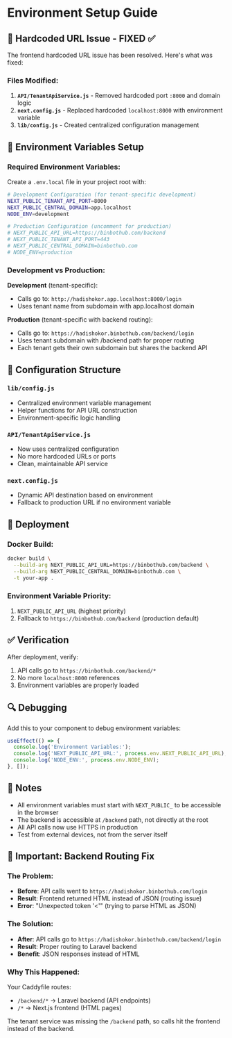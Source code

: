 # Environment Setup Guide

## 🚨 Hardcoded URL Issue - FIXED ✅

The frontend hardcoded URL issue has been resolved. Here's what was fixed:

### Files Modified:
1. **`API/TenantApiService.js`** - Removed hardcoded port `:8000` and domain logic
2. **`next.config.js`** - Replaced hardcoded `localhost:8000` with environment variable
3. **`lib/config.js`** - Created centralized configuration management

## 🔧 Environment Variables Setup

### Required Environment Variables:

Create a `.env.local` file in your project root with:

```bash
# Development Configuration (for tenant-specific development)
NEXT_PUBLIC_TENANT_API_PORT=8000
NEXT_PUBLIC_CENTRAL_DOMAIN=app.localhost
NODE_ENV=development

# Production Configuration (uncomment for production)
# NEXT_PUBLIC_API_URL=https://binbothub.com/backend
# NEXT_PUBLIC_TENANT_API_PORT=443
# NEXT_PUBLIC_CENTRAL_DOMAIN=binbothub.com
# NODE_ENV=production
```

### Development vs Production:

**Development** (tenant-specific):
- Calls go to: `http://hadishokor.app.localhost:8000/login`
- Uses tenant name from subdomain with app.localhost domain

**Production** (tenant-specific with backend routing):
- Calls go to: `https://hadishokor.binbothub.com/backend/login`
- Uses tenant subdomain with /backend path for proper routing
- Each tenant gets their own subdomain but shares the backend API

## 📁 Configuration Structure

### `lib/config.js`
- Centralized environment variable management
- Helper functions for API URL construction
- Environment-specific logic handling

### `API/TenantApiService.js`
- Now uses centralized configuration
- No more hardcoded URLs or ports
- Clean, maintainable API service

### `next.config.js`
- Dynamic API destination based on environment
- Fallback to production URL if no environment variable

## 🚀 Deployment

### Docker Build:
```bash
docker build \
  --build-arg NEXT_PUBLIC_API_URL=https://binbothub.com/backend \
  --build-arg NEXT_PUBLIC_CENTRAL_DOMAIN=binbothub.com \
  -t your-app .
```

### Environment Variable Priority:
1. `NEXT_PUBLIC_API_URL` (highest priority)
2. Fallback to `https://binbothub.com/backend` (production default)

## ✅ Verification

After deployment, verify:
1. API calls go to `https://binbothub.com/backend/*`
2. No more `localhost:8000` references
3. Environment variables are properly loaded

## 🔍 Debugging

Add this to your component to debug environment variables:

```javascript
useEffect(() => {
  console.log('Environment Variables:');
  console.log('NEXT_PUBLIC_API_URL:', process.env.NEXT_PUBLIC_API_URL);
  console.log('NODE_ENV:', process.env.NODE_ENV);
}, []);
```

## 📝 Notes

- All environment variables must start with `NEXT_PUBLIC_` to be accessible in the browser
- The backend is accessible at `/backend` path, not directly at the root
- All API calls now use HTTPS in production
- Test from external devices, not from the server itself

## 🚨 **Important: Backend Routing Fix**

### **The Problem:**
- **Before**: API calls went to `https://hadishokor.binbothub.com/login`
- **Result**: Frontend returned HTML instead of JSON (routing issue)
- **Error**: "Unexpected token '<'" (trying to parse HTML as JSON)

### **The Solution:**
- **After**: API calls go to `https://hadishokor.binbothub.com/backend/login`
- **Result**: Proper routing to Laravel backend
- **Benefit**: JSON responses instead of HTML

### **Why This Happened:**
Your Caddyfile routes:
- `/backend/*` → Laravel backend (API endpoints)
- `/*` → Next.js frontend (HTML pages)

The tenant service was missing the `/backend` path, so calls hit the frontend instead of the backend.
